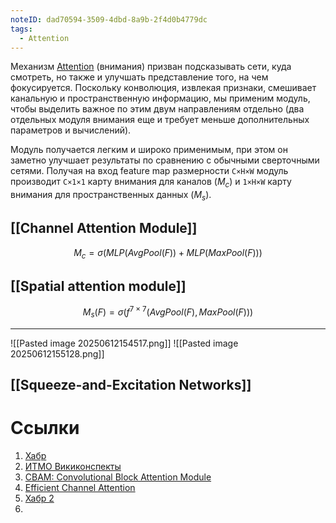 ```yaml
---
noteID: dad70594-3509-4dbd-8a9b-2f4d0b4779dc
tags:
  - Attention
---
```

Механизм [Attention](https://arxiv.org/abs/1807.06521) (внимания) призван подсказывать сети, куда смотреть, но также и улучшать представление того, на чем фокусируется. Поскольку конволюция, извлекая признаки, смешивает канальную и пространственную информацию, мы применим модуль, чтобы выделить важное по этим двум направлениям отдельно (два отдельных модуля внимания еще и требует меньше дополнительных параметров и вычислений).

Модуль получается легким и широко применимым, при этом он заметно улучшает результаты по сравнению с обычными сверточными сетями.
Получая на вход feature map размерности `C×H×W` модуль производит `C×1×1` карту внимания для каналов ($M_c$) и `1×H×W` карту внимания для пространственных данных ($M_s$).

## [[Channel Attention Module]]

$$M_c = \sigma(MLP(AvgPool(F)) + MLP(MaxPool(F)))$$
## [[Spatial attention module]]

$$M_s(F) = \sigma(f^{7×7}(AvgPool(F), MaxPool(F)))$$

---

![[Pasted image 20250612154517.png]]
![[Pasted image 20250612155128.png]]

## [[Squeeze-and-Excitation Networks]]




# Ссылки
1. [Хабр](https://habr.com/ru/articles/527984/)
2. [ИТМО Викиконспекты](https://neerc.ifmo.ru/wiki/index.php?title=Механизм_внимания)
3. [CBAM: Convolutional Block Attention Module](https://arxiv.org/abs/1807.06521)
4. [Efficient Channel Attention](https://arxiv.org/abs/1910.03151)
5. [Хабр 2](https://habr.com/ru/companies/ods/articles/507880/#1-eca-net-efficient-channel-attention-for-deep-convolutional-neural-networks)
6. 